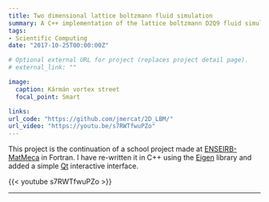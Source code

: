 ```yaml
---
title: Two dimensional lattice boltzmann fluid simulation
summary: A C++ implementation of the lattice boltzmann D2Q9 fluid simulation with immersed boundaries.
tags:
- Scientific Computing
date: "2017-10-25T00:00:00Z"

# Optional external URL for project (replaces project detail page).
# external_link: ""

image:
  caption: Kármán vortex street
  focal_point: Smart

links:
url_code: "https://github.com/jmercat/2D_LBM/"
url_video: "https://youtu.be/s7RWTfwuPZo"
---
```



This project is the continuation of a school project made at [ENSEIRB-MatMeca](https://enseirb-matmeca.bordeaux-inp.fr) in Fortran. I have re-written it in C++ using the [Eigen](https://eigen.tuxfamily.org/index.php?title=Main_Page) library and added a simple [Qt](https://www.qt.io/) interactive interface.

{{< youtube s7RWTfwuPZo >}}

---


<html lang="en">
  <head>
    <title>WebGL Demo</title>
    <meta charset="utf-8">
    <link rel="stylesheet" href="./webgl.css" type="text/css">
  </head>

  <body>
    <canvas id="glcanvas" width="640" height="480"></canvas>
  </body>

  <script>
    main();
    
    //
    // Start here
    //
    function main() {
      const canvas = document.querySelector('#glcanvas');
      const gl = canvas.getContext('webgl');
    
      // If we don't have a GL context, give up now
    
      if (!gl) {
        alert('Unable to initialize WebGL. Your browser or machine may not support it.');
        return;
      }
    
      // Vertex shader program
    
      const vsSource = `
        attribute vec4 aVertexPosition;
        uniform mat4 uModelViewMatrix;
        uniform mat4 uProjectionMatrix;
        void main() {
          gl_Position = uProjectionMatrix * uModelViewMatrix * aVertexPosition;
        }
      `;
    
      // Fragment shader program
    
      const fsSource = `
        void main() {
          gl_FragColor = vec4(1.0, 1.0, 1.0, 1.0);
        }
      `;
    
      // Initialize a shader program; this is where all the lighting
      // for the vertices and so forth is established.
      const shaderProgram = initShaderProgram(gl, vsSource, fsSource);
    
      // Collect all the info needed to use the shader program.
      // Look up which attribute our shader program is using
      // for aVertexPosition and look up uniform locations.
      const programInfo = {
        program: shaderProgram,
        attribLocations: {
          vertexPosition: gl.getAttribLocation(shaderProgram, 'aVertexPosition'),
        },
        uniformLocations: {
          projectionMatrix: gl.getUniformLocation(shaderProgram, 'uProjectionMatrix'),
          modelViewMatrix: gl.getUniformLocation(shaderProgram, 'uModelViewMatrix'),
        },
      };
    
      // Here's where we call the routine that builds all the
      // objects we'll be drawing.
      const buffers = initBuffers(gl);
    
      // Draw the scene
      drawScene(gl, programInfo, buffers);
    }
    
    //
    // initBuffers
    //
    // Initialize the buffers we'll need. For this demo, we just
    // have one object -- a simple two-dimensional square.
    //
    function initBuffers(gl) {
    
      // Create a buffer for the square's positions.
    
      const positionBuffer = gl.createBuffer();
    
      // Select the positionBuffer as the one to apply buffer
      // operations to from here out.
    
      gl.bindBuffer(gl.ARRAY_BUFFER, positionBuffer);
    
      // Now create an array of positions for the square.
    
      const positions = [
         1.0,  1.0,
        -1.0,  1.0,
         1.0, -1.0,
        -1.0, -1.0,
      ];
    
      // Now pass the list of positions into WebGL to build the
      // shape. We do this by creating a Float32Array from the
      // JavaScript array, then use it to fill the current buffer.
    
      gl.bufferData(gl.ARRAY_BUFFER,
                    new Float32Array(positions),
                    gl.STATIC_DRAW);
    
      return {
        position: positionBuffer,
      };
    }
    
    //
    // Draw the scene.
    //
    function drawScene(gl, programInfo, buffers) {
      gl.clearColor(0.0, 0.0, 0.0, 1.0);  // Clear to black, fully opaque
      gl.clearDepth(1.0);                 // Clear everything
      gl.enable(gl.DEPTH_TEST);           // Enable depth testing
      gl.depthFunc(gl.LEQUAL);            // Near things obscure far things
    
      // Clear the canvas before we start drawing on it.
    
      gl.clear(gl.COLOR_BUFFER_BIT | gl.DEPTH_BUFFER_BIT);
    
      // Create a perspective matrix, a special matrix that is
      // used to simulate the distortion of perspective in a camera.
      // Our field of view is 45 degrees, with a width/height
      // ratio that matches the display size of the canvas
      // and we only want to see objects between 0.1 units
      // and 100 units away from the camera.
    
      const fieldOfView = 45 * Math.PI / 180;   // in radians
      const aspect = gl.canvas.clientWidth / gl.canvas.clientHeight;
      const zNear = 0.1;
      const zFar = 100.0;
      const projectionMatrix = mat4.create();
    
      // note: glmatrix.js always has the first argument
      // as the destination to receive the result.
      mat4.perspective(projectionMatrix,
                       fieldOfView,
                       aspect,
                       zNear,
                       zFar);
    
      // Set the drawing position to the "identity" point, which is
      // the center of the scene.
      const modelViewMatrix = mat4.create();
    
      // Now move the drawing position a bit to where we want to
      // start drawing the square.
    
      mat4.translate(modelViewMatrix,     // destination matrix
                     modelViewMatrix,     // matrix to translate
                     [-0.0, 0.0, -6.0]);  // amount to translate
    
      // Tell WebGL how to pull out the positions from the position
      // buffer into the vertexPosition attribute.
      {
        const numComponents = 2;
        const type = gl.FLOAT;
        const normalize = false;
        const stride = 0;
        const offset = 0;
        gl.bindBuffer(gl.ARRAY_BUFFER, buffers.position);
        gl.vertexAttribPointer(
            programInfo.attribLocations.vertexPosition,
            numComponents,
            type,
            normalize,
            stride,
            offset);
        gl.enableVertexAttribArray(
            programInfo.attribLocations.vertexPosition);
      }
    
      // Tell WebGL to use our program when drawing
    
      gl.useProgram(programInfo.program);
    
      // Set the shader uniforms
    
      gl.uniformMatrix4fv(
          programInfo.uniformLocations.projectionMatrix,
          false,
          projectionMatrix);
      gl.uniformMatrix4fv(
          programInfo.uniformLocations.modelViewMatrix,
          false,
          modelViewMatrix);
    
      {
        const offset = 0;
        const vertexCount = 4;
        gl.drawArrays(gl.TRIANGLE_STRIP, offset, vertexCount);
      }
    }
    
    //
    // Initialize a shader program, so WebGL knows how to draw our data
    //
    function initShaderProgram(gl, vsSource, fsSource) {
      const vertexShader = loadShader(gl, gl.VERTEX_SHADER, vsSource);
      const fragmentShader = loadShader(gl, gl.FRAGMENT_SHADER, fsSource);
    
      // Create the shader program
    
      const shaderProgram = gl.createProgram();
      gl.attachShader(shaderProgram, vertexShader);
      gl.attachShader(shaderProgram, fragmentShader);
      gl.linkProgram(shaderProgram);
    
      // If creating the shader program failed, alert
    
      if (!gl.getProgramParameter(shaderProgram, gl.LINK_STATUS)) {
        alert('Unable to initialize the shader program: ' + gl.getProgramInfoLog(shaderProgram));
        return null;
      }
    
      return shaderProgram;
    }
    
    //
    // creates a shader of the given type, uploads the source and
    // compiles it.
    //
    function loadShader(gl, type, source) {
      const shader = gl.createShader(type);
    
      // Send the source to the shader object
    
      gl.shaderSource(shader, source);
    
      // Compile the shader program
    
      gl.compileShader(shader);
    
      // See if it compiled successfully
    
      if (!gl.getShaderParameter(shader, gl.COMPILE_STATUS)) {
        alert('An error occurred compiling the shaders: ' + gl.getShaderInfoLog(shader));
        gl.deleteShader(shader);
        return null;
      }
    
      return shader;
    }
  </script>
</html>
